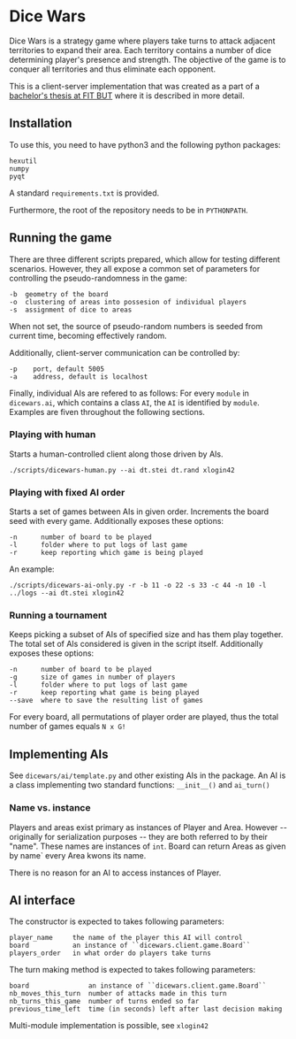 # Dice Wars

Dice Wars is a strategy game where players take turns to attack adjacent territories to expand
their area. Each territory contains a number of dice determining player's presence
and strength. The objective of the game is to conquer all territories and thus eliminate each opponent.

This is a client-server implementation that was created as a part of a [bachelor's thesis at FIT BUT](https://www.vutbr.cz/www_base/zav_prace_soubor_verejne.php?file_id=180901)
where it is described in more detail.


## Installation

To use this, you need to have python3 and the following python packages:

    hexutil
    numpy
    pyqt

A standard ``requirements.txt`` is provided.

Furthermore, the root of the repository needs to be in ``PYTHONPATH``.

## Running the game

There are three different scripts prepared, which allow for testing different scenarios.
However, they all expose a common set of parameters for controlling the pseudo-randomness in the game:

    -b  geometry of the board
    -o  clustering of areas into possesion of individual players  
    -s  assignment of dice to areas

When not set, the source of pseudo-random numbers is seeded from current time, becoming effectively random.

Additionally, client-server communication can be controlled by:

    -p    port, default 5005
    -a    address, default is localhost

Finally, individual AIs are refered to as follows:
For every ``module`` in ``dicewars.ai``, which contains a class ``AI``, the ``AI`` is identified by ``module``. Examples are fiven throughout the following sections.

### Playing with human
Starts a human-controlled client along those driven by AIs.

    ./scripts/dicewars-human.py --ai dt.stei dt.rand xlogin42

### Playing with fixed AI order
Starts a set of games between AIs in given order.
Increments the board seed with every game.
Additionally exposes these options:

    -n      number of board to be played
    -l      folder where to put logs of last game
    -r      keep reporting which game is being played

An example:

    ./scripts/dicewars-ai-only.py -r -b 11 -o 22 -s 33 -c 44 -n 10 -l ../logs --ai dt.stei xlogin42

### Running a tournament
Keeps picking a subset of AIs of specified size and has them play together.
The total set of AIs considered is given in the script itself.
Additionally exposes these options:

    -n      number of board to be played
    -g      size of games in number of players
    -l      folder where to put logs of last game
    -r      keep reporting what game is being played
    --save  where to save the resulting list of games

For every board, all permutations of player order are played, thus the total number of games equals ``N x G!``

## Implementing AIs
See ``dicewars/ai/template.py`` and other existing AIs in the package.
An AI is a class implementing two standard functions: ``__init__()`` and ``ai_turn()``

### Name vs. instance
Players and areas exist primary as instances of Player and Area.
However -- originally for serialization purposes -- they are both referred to by their "name".
These names are instances of `int`.
Board can return Areas as given by name` every Area kwons its name.

There is no reason for an AI to access instances of Player.

## AI interface

The constructor is expected to takes following parameters:

    player_name     the name of the player this AI will control
    board           an instance of ``dicewars.client.game.Board``
    players_order   in what order do players take turns

The turn making method is expected to takes following parameters:

    board               an instance of ``dicewars.client.game.Board``   
    nb_moves_this_turn  number of attacks made in this turn
    nb_turns_this_game  number of turns ended so far
    previous_time_left  time (in seconds) left after last decision making


Multi-module implementation is possible, see ``xlogin42``
